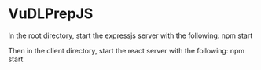 # VuDLPrepJS

In the root directory, start the expressjs server with the following:
npm start

Then in the client directory, start the react server with the following:
npm start
